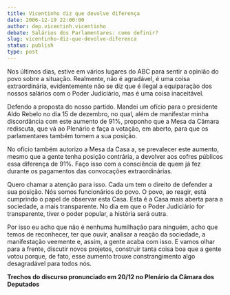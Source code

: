 ```yaml
---
title: Vicentinho diz que devolve diferença
date: 2006-12-19 22:00:00
author: dep.vicentinh.vicentinho
debate: Salários dos Parlamentares: como definir?
slug: vicentinho-diz-que-devolve-diferenca
status: publish 
type: post
---
```


Nos últimos dias, estive em vários lugares do ABC para sentir a opinião do povo sobre a situação. Realmente, não é agradável, é uma coisa extraordinária, evidentemente não se diz que é ilegal a equiparação dos nossos salários com o Poder Judiciário, mas é uma coisa inaceitável.  
  
Defendo a proposta do nosso partido. Mandei um ofício para o presidente Aldo Rebelo no dia 15 de dezembro, no qual, além de manifestar minha discordância com este aumento de 91%, proponho que a Mesa da Câmara rediscuta, que vá ao Plenário e faça a votação, em aberto, para que os parlamentares também tomem a sua posição.  
  
No ofício também autorizo a Mesa da Casa a, se prevalecer este aumento, mesmo que a gente tenha posição contrária, a devolver aos cofres públicos essa diferença de 91%. Faço isso com a consciência de quem já fez durante os pagamentos das convocações extraordinárias.  
  
Quero chamar a atenção para isso. Cada um tem o direito de defender a sua posição. Nós somos funcionários do povo. O povo, ao reagir, está cumprindo o papel de observar esta Casa. Esta é a Casa mais aberta para a sociedade, a mais transparente. No dia em que o Poder Judiciário for transparente, tiver o poder popular, a história será outra.  
  
Por isso eu acho que não é nenhuma humilhação para ninguém, acho que temos de reconhecer, ter que ouvir, analisar a reação da sociedade, a manifestação veemente e, assim, a gente acaba com isso. E vamos olhar para a frente, discutir novos projetos, construir tanta coisa boa que a gente votou porque, de fato, esse aumento trouxe constrangimento algo desagradável para todos nós.  
  
**Trechos do discurso pronunciado em 20/12 no Plenário da Câmara dos Deputados**
